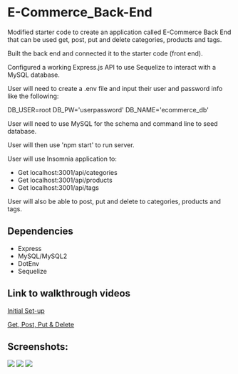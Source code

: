 # E-Commerce_Back-End
Modified starter code to create an application called E-Commerce Back End that can be used get, post, put and delete categories, products and tags. 

Built the back end and connected it to the starter code (front end).

Configured a working Express.js API to use Sequelize to interact with a MySQL database.

User will need to create a .env file and input their user and password info like the following:

DB_USER=root
DB_PW='userpassword'
DB_NAME='ecommerce_db'

User will need to use MySQL for the schema and command line to seed database.

User will then use 'npm start' to run server.

User will use Insomnia application to:
- Get localhost:3001/api/categories
- Get localhost:3001/api/products
- Get localhost:3001/api/tags

User will also be able to post, put and delete to categories, products and tags.

## Dependencies
- Express
- MySQL/MySQL2
- DotEnv
- Sequelize

## Link to walkthrough videos
[Initial Set-up](https://youtu.be/Lv1RJfxA_Kc)

[Get, Post, Put & Delete](https://youtu.be/rn7QF4rh-6I)

## Screenshots:
<img src = "https://user-images.githubusercontent.com/70343136/113466918-20bdf780-9405-11eb-9d61-c2af77a0b370.png">

<img src = "https://user-images.githubusercontent.com/70343136/113466919-21ef2480-9405-11eb-88de-55fae8237f2c.png">

<img src = "https://user-images.githubusercontent.com/70343136/113466921-2287bb00-9405-11eb-9b06-6885cceddc7f.png">
